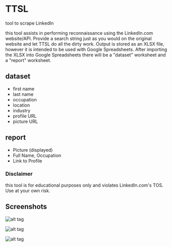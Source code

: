 # TTSL
tool to scrape LinkedIn

this tool assists in performing reconnaissance using the LinkedIn.com website/API. Provide a search string just as you would on the original website and let TTSL do all the dirty work. Output is stored as an XLSX file, however it is intended to be used with Google Spreadsheets. After importing the XLSX into Google Spreadsheets there will be a "dataset" worksheet and a "report" worksheet.

## dataset
- first name
- last name
- occupation
- location
- industry
- profile URL
- picture URL

## report
- Picture (displayed)
- Full Name, Occupation
- Link to Profile

### Disclaimer
this tool is for educational purposes only and violates LinkedIn.com's TOS. Use at your own risk.

## Screenshots

![alt tag](https://s4.postimg.org/yj8wlmijh/Screen_Shot_2017_03_20_at_11_00_50_AM.png)

![alt tag](https://s4.postimg.org/vu9izninx/Screen_Shot_2017_03_15_at_11_45_11_PM.png)

![alt tag](https://s4.postimg.org/qwvyejgot/Screen_Shot_2017_03_15_at_11_45_26_PM.png)
